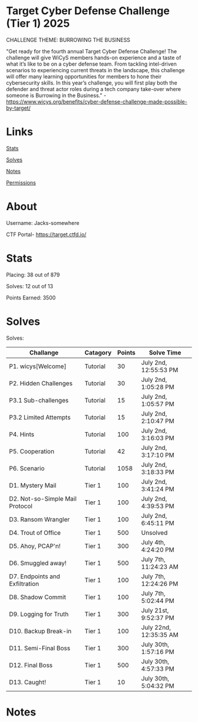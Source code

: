 # Target Cyber Defense Challenge (Tier 1) 2025 

CHALLENGE THEME: BURROWING THE BUSINESS

"Get ready for the fourth annual Target Cyber Defense Challenge! The challenge will give WiCyS members hands-on experience and a taste of what it’s like to be on a cyber defense team. From tackling intel-driven scenarios to experiencing current threats in the landscape, this challenge will offer many learning opportunities for members to hone their cybersecurity skills. In this year’s challenge, you will first play both the defender and threat actor roles during a tech company take-over where someone is Burrowing in the Business." - https://www.wicys.org/benefits/cyber-defense-challenge-made-possible-by-target/

# Links
[Stats](#Stats)

[Solves](#Solves)

[Notes](#Notes)

[Permissions](#Permission)

# About 
Username: Jacks-somewhere

CTF Portal- https://target.ctfd.io/



# Stats
Placing: 38 out of 879

Solves: 12 out of 13

Points Earned: 3500


# Solves

Solves:

| Challange | Catagory | Points | Solve Time |
| --- | --- | --- | --- |
| P1. wicys[Welcome] | Tutorial | 30 | July 2nd, 12:55:53 PM |
| P2. Hidden Challenges | Tutorial | 30 | July 2nd, 1:05:28 PM |
| P3.1 Sub-challenges | Tutorial | 15 | July 2nd, 1:05:57 PM |
| P3.2 Limited Attempts | Tutorial | 15 | July 2nd, 2:10:47 PM | 
| P4. Hints | Tutorial | 100 | July 2nd, 3:16:03 PM |
| P5. Cooperation | Tutorial | 42 | July 2nd, 3:17:10 PM |
| P6. Scenario | Tutorial | 1058 | July 2nd, 3:18:33 PM |
| D1. Mystery Mail | Tier 1 | 100 | July 2nd, 3:41:24 PM |
| D2. Not-so-Simple Mail Protocol | Tier 1 | 100 | July 2nd, 4:39:53 PM |
| D3. Ransom Wrangler | Tier 1 | 100 | July 2nd, 6:45:11 PM |
| D4. Trout of Office | Tier 1 | 500 | Unsolved |
| D5. Ahoy, PCAP'n!  | Tier 1 | 300 | July 4th, 4:24:20 PM |
| D6. Smuggled away! | Tier 1 | 500 | July 7th, 11:24:23 AM |
| D7. Endpoints and Exfiltration | Tier 1 | 100 | July 7th, 12:24:26 PM |
| D8. Shadow Commit | Tier 1 | 100 | July 7th, 5:02:44 PM |
| D9. Logging for Truth | Tier 1 | 300 | July 21st, 9:52:37 PM |
| D10. Backup Break-in | Tier 1 | 100 | July 22nd, 12:35:35 AM |
| D11. Semi-Final Boss | Tier 1 | 300 | July 30th, 1:57:16 PM |
| D12. Final Boss | Tier 1 | 500 | July 30th, 4:57:33 PM |
| D13. Caught! | Tier 1 | 10 | July 30th, 5:04:32 PM |


# Notes

